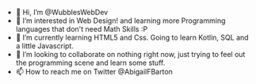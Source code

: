 - 👋 Hi, I’m @WubblesWebDev
- 👀 I’m interested in Web Design! and learning more Programming languages that don't need Math Skills :P
- 🌱 I’m currently learning HTML5 and Css. Going to learn Kotlin, SQL and a little Javascript. 
- 💞️ I’m looking to collaborate on nothing right now, just trying to feel out the programming scene and learn some stuff.
- 📫 How to reach me on Twitter @AbigailFBarton

<!---
WubblesWebDev/WubblesWebDev is a ✨ special ✨ repository because its `README.md` (this file) appears on your GitHub profile.
You can click the Preview link to take a look at your changes.
--->
